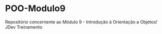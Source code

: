 # POO-Modulo9
Repositório concernente ao Módulo 9 - Introdução à Orientação a Objetos! JDev Treinamento
